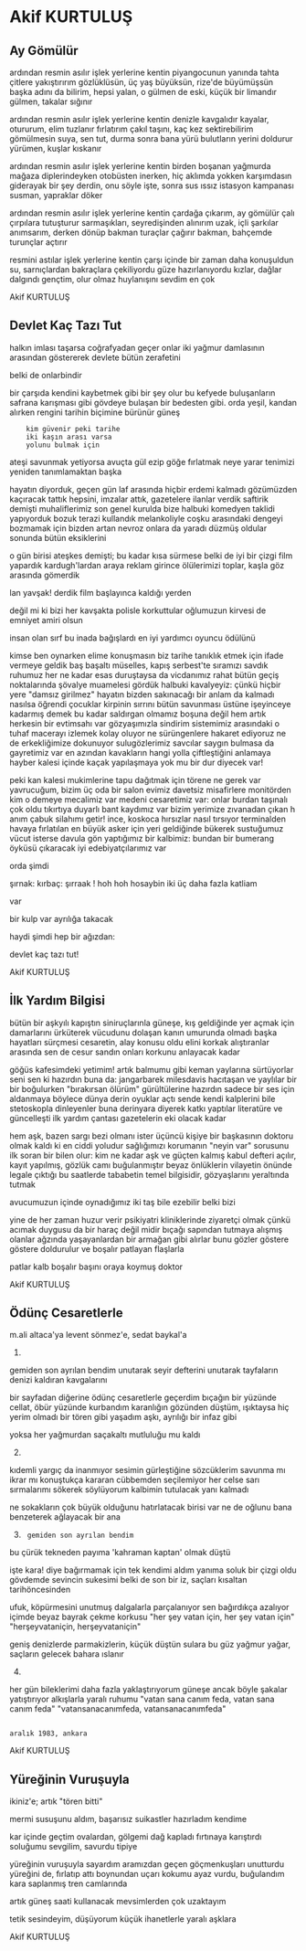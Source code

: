 # Akif KURTULUŞ

## Ay Gömülür

ardından resmin asılır işlek yerlerine kentin
piyangocunun yanında tahta çitlere yakıştırırım
gözlüklüsün, üç yaş büyüksün, rize'de büyümüşsün
başka adını da bilirim, hepsi yalan, o gülmen de
eski, küçük bir limandır gülmen, takalar sığınır

ardından resmin asılır işlek yerlerine kentin
denizle kavgalıdır kayalar, otururum, elim tuzlanır
fırlatırım çakıl taşını, kaç kez sektirebilirim
gömülmesin suya, sen tut, durma sonra bana yürü
bulutların yerini doldurur yürümen, kuşlar kıskanır

ardından resmin asılır işlek yerlerine kentin
birden boşanan yağmurda mağaza diplerindeyken
otobüsten inerken, hiç aklımda yokken karşımdasın
giderayak bir şey derdin, onu söyle işte, sonra sus
ıssız istasyon kampanası susman, yapraklar döker

ardından resmin asılır işlek yerlerine kentin
çardağa çıkarım, ay gömülür çalı çırpılara
tutuşturur sarmaşıkları, seyredişinden alınırım
uzak, içli şarkılar anımsarım, derken dönüp bakman
turaçlar çağırır bakman, bahçemde turunçlar açtırır

resmini astılar işlek yerlerine kentin
çarşı içinde bir zaman daha konuşuldun
su, sarnıçlardan bakraçlara çekiliyordu
güze hazırlanıyordu kızlar, dağlar dalgındı
gençtim, olur olmaz huylanışını sevdim en çok

Akif KURTULUŞ

## Devlet Kaç Tazı Tut

halkın imlası taşarsa coğrafyadan
geçer onlar iki yağmur damlasının arasından
göstererek devlete bütün zerafetini

belki de onlarbindir

bir çarşıda kendini kaybetmek gibi bir şey olur bu
kefyede buluşanların safrana karışması gibi
gövdeye bulaşan bir bedesten gibi.
orda yeşil, kandan alırken rengini
tarihin biçimine bürünür güneş

		kim güvenir peki tarihe
		iki kaşın arası varsa
		yolunu bulmak için
ateşi savunmak yetiyorsa
avuçta gül ezip göğe fırlatmak neye yarar
tenimizi yeniden tanımlamaktan başka

hayatın diyorduk, geçen gün laf arasında
hiçbir erdemi kalmadı gözümüzden kaçıracak
tattık hepsini, imzalar attık, gazetelere ilanlar verdik
saftirik demişti muhaliflerimiz son genel kurulda bize
halbuki komedyen taklidi yapıyorduk
bozuk terazi kullandık
melankoliyle coşku arasındaki dengeyi bozmamak için
bizden artan nevroz onlara da yaradı
düzmüş oldular sonunda bütün eksiklerini

o gün birisi ateşkes demişti;
bu kadar kısa sürmese
belki de iyi bir çizgi film yapardık kardugh'lardan
araya reklam girince
ölülerimizi toplar, kaşla göz arasında gömerdik

lan yavşak!
derdik film başlayınca kaldığı yerden

değil mi ki bizi her kavşakta polisle korkuttular
oğlumuzun kirvesi de emniyet amiri olsun

insan olan sırf bu inada bağışlardı
en iyi yardımcı oyuncu ödülünü

kimse ben oynarken elime konuşmasın
biz tarihe tanıklık etmek için ifade vermeye geldik
baş başaltı müselles, kapış serbest'te sıramızı savdık
ruhumuz her ne kadar esas duruştaysa da
vicdanımız rahat
bütün geçiş noktalarında şövalye muamelesi gördük
halbuki kavalyeyiz: çünkü hiçbir yere "damsız girilmez"
hayatın bizden sakınacağı bir anlam da kalmadı nasılsa
öğrendi çocuklar kirpinin sırrını
bütün savunması üstüne işeyinceye kadarmış
demek bu kadar saldırgan olmamız boşuna değil
hem artık herkesin bir 
evtimsahı var
gözyaşımızla sindirim sistemimiz arasındaki
o tuhaf macerayı izlemek kolay oluyor
ne sürüngenlere hakaret ediyoruz
ne de erkekliğimize dokunuyor sulugözlerimiz
savcılar saygın bulmasa da gayretimiz var en azından
kavakların hangi yolla çiftleştiğini anlamaya
hayber kalesi içinde kaçak yapılaşmaya yok mu bir dur diyecek
var!

peki kan kalesi mukimlerine tapu dağıtmak için
törene ne gerek var
yavrucuğum, bizim üç oda bir salon evimiz
davetsiz misafirlere monitörden 
kim o demeye mecalimiz var
medeni cesaretimiz var: 
onlar burdan taşınalı çok oldu
tıkırtıya duyarlı bant kaydımız var bizim yerimize zıvanadan çıkan
h
anım çabuk silahımı getir! ince, koskoca hırsızlar nasıl tırsıyor
terminalden havaya fırlatılan 
en büyük asker için
yeri geldiğinde bükerek sustuğumuz
vücut isterse davula gön yaptığımız bir kalbimiz:
bundan bir 
bumerang öyküsü çıkaracak
iyi edebiyatçılarımız var


orda şimdi



şırnak: kırbaç: şırraak !
hoh hoh hosaybin
iki üç daha fazla katliam



var


bir 
kulp var ayrılığa takacak


haydi şimdi hep bir ağızdan:



devlet kaç tazı tut!

Akif KURTULUŞ

## İlk Yardım Bilgisi

bütün bir aşkyılı kapıştın siniruçlarınla
güneşe, kış geldiğinde yer açmak için
damarlarını ürküterek vücudunu dolaşan kanın
umurunda olmadı başka hayatları sürçmesi
cesaretin, alay konusu oldu
elini korkak alıştıranlar arasında
sen de cesur sandın onları
korkunu anlayacak kadar

göğüs kafesimdeki yetimim!
artık balmumu gibi keman yaylarına sürtüyorlar seni
sen ki hazırdın buna da:
jangarbarek milesdavis hacıtaşan ve yaylılar
bir bir boğulurken "bırakırsan ölürüm" gürültülerine
hazırdın sadece bir ses için aldanmaya
böylece dünya derin oyuklar açtı sende
kendi kalplerini bile stetoskopla dinleyenler
buna derinyara diyerek katkı yaptılar literatüre
ve güncelleşti ilk yardım çantası
gazetelerin eki olacak kadar

hem aşk, bazen sargı bezi olmanı ister üçüncü kişiye
bir başkasının doktoru olmak
kaldı ki en ciddi yoludur sağlığımızı korumanın
"neyin var" sorusunu ilk soran
bir bilen olur: kim ne kadar aşk ve güçten kalmış
kabul defteri açılır, kayıt yapılmış, gözlük camı buğulanmıştır
beyaz önlüklerin vilayetin önünde legale çıktığı bu saatlerde
tababetin temel bilgisidir, gözyaşlarını yeraltında tutmak

avucumuzun içinde oynadığımız iki taş bile ezebilir belki bizi

yine de her zaman huzur verir
psikiyatri kliniklerinde ziyaretçi olmak
çünkü acımak duygusu da bir haraç değil midir
bıçağı sapından tutmaya alışmış olanlar
ağzında yaşayanlardan bir armağan gibi alırlar bunu
gözler göstere göstere doldurulur
ve boşalır patlayan flaşlarla

patlar kalb
boşalır başını oraya koymuş doktor

Akif KURTULUŞ

## Ödünç Cesaretlerle

m.ali altaca'ya levent sönmez'e, sedat baykal'a


1.
gemiden son ayrılan bendim unutarak seyir defterini
unutarak tayfaların denizi kaldıran kavgalarını

bir sayfadan diğerine ödünç cesaretlerle geçerdim
bıçağın bir yüzünde cellat, öbür yüzünde kurbandım
karanlığın gözünden düştüm, ışıktaysa hiç yerim olmadı
bir tören gibi yaşadım aşkı, ayrılığı bir infaz gibi

yoksa her yağmurdan saçakaltı mutluluğu mu kaldı




2.
kıdemli yargıç da inanmıyor sesimin gürleştiğine
sözcüklerim savunma mı ikrar mı
konuştukça kararan cübbemden seçilemiyor
her celse sarı sırmalarımı sökerek söylüyorum
			kalbimin tutulacak yanı kalmadı

ne sokakların çok büyük olduğunu hatırlatacak birisi var
ne de oğlunu bana benzeterek ağlayacak bir ana




3.
		gemiden son ayrılan bendim
bu çürük tekneden payıma 'kahraman kaptan' olmak düştü

işte kara! diye bağırmamak için tek kendimi aldım yanıma
soluk bir çizgi oldu gövdemde sevincin sukesimi
belki de son bir iz, saçları kısaltan tarihöncesinden

ufuk, köpürmesini unutmuş dalgalarla parçalanıyor
sen bağırdıkça azalıyor içimde beyaz bayrak çekme korkusu
		"her şey vatan için, her şey vatan için"
		"herşeyvataniçin, herşeyvataniçin"

geniş denizlerde parmakizlerin, küçük düştün sulara
bu güz yağmur yağar, saçların gelecek bahara ıslanır




4. 
her gün bileklerimi daha fazla yaklaştırıyorum güneşe
ancak böyle şakalar yatıştırıyor alkışlarla yaralı ruhumu
		"vatan sana canım feda, vatan sana canım feda"
		"vatansanacanımfeda, vatansanacanımfeda"



                                                                       aralık 1983, ankara

Akif KURTULUŞ

## Yüreğinin Vuruşuyla

ikiniz'e; artık "tören bitti"

mermi susuşunu aldım, başarısız suikastler hazırladım kendime


kar içinde geçtim ovalardan, gölgemi dağ kapladı
fırtınaya karıştırdı soluğumu sevgilim, savurdu tipiye


yüreğinin vuruşuyla sayardım aramızdan geçen göçmenkuşları
unutturdu yüreğini de, fırlatıp attı boynundan uçarı kokumu
ayaz vurdu, buğulandım kara saplanmış tren camlarında


artık güneş saati kullanacak mevsimlerden çok uzaktayım


tetik sesindeyim, düşüyorum küçük ihanetlerle yaralı aşklara

Akif KURTULUŞ